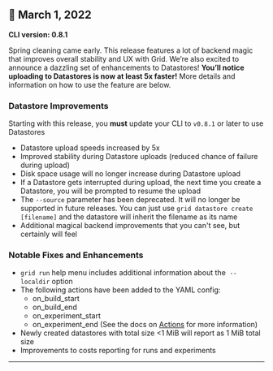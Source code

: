 ## :wrench: March 1, 2022

**CLI version: 0.8.1**

Spring cleaning came early. This release features a lot of backend magic that improves overall stability and UX with Grid. We’re also excited to announce a dazzling set of enhancements to Datastores! **You’ll notice uploading to Datastores is now at least 5x faster!** 
More details and information on how to use the feature are below.  

### Datastore Improvements
<note>Starting with this release, you **must** update your CLI to `v0.8.1` or later to use Datastores</note>

- Datastore upload speeds increased by 5x
- Improved stability during Datastore uploads (reduced chance of failure during upload)
- Disk space usage will no longer increase during Datastore upload
- If a Datastore gets interrupted during upload, the next time you create a Datastore, you will be prompted to resume the upload
- The `--source` parameter has been deprecated. It will no longer be supported in future releases. You can just use `grid datastore create [filename]` and the datastore will inherit the filename as its name
- Additional magical backend improvements that you can't see, but certainly will feel 

### Notable Fixes and Enhancements

- `grid run` help menu includes additional information about the  `--localdir` option
- The following actions have been added to the YAML config:
    - on_build_start
    - on_build_end
    - on_experiment_start
    - on_experiment_end
    (See the docs on [Actions](https://docs.grid.ai/features/runs/actions#available-actions) for more information)
- Newly created datastores with total size <1 MiB will report as 1 MiB total size
- Improvements to costs reporting for runs and experiments

---
